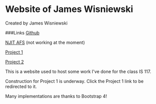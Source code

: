 # Website of James Wisniewski
Created by James Wisniewski

###Links
[Github](https://jimsgims.github.io/MyWebsite_IS117/)

[NJIT AFS](https://web.njit.edu/~jsw36/is117mywebsite/docs/index.html) (not working at the moment)

[Project 1](https://jimsgims.github.io/MyWebsite_IS117/project1.html)

[Project 2](https://jimsgims.github.io/MyWebsite_IS117/project2.html)

This is a website used to host some work I've done for the class IS 117.

Construction for Project 1 is underway. Click the Project 1 link to be redirected to it.

Many implementations are thanks to Bootstrap 4!